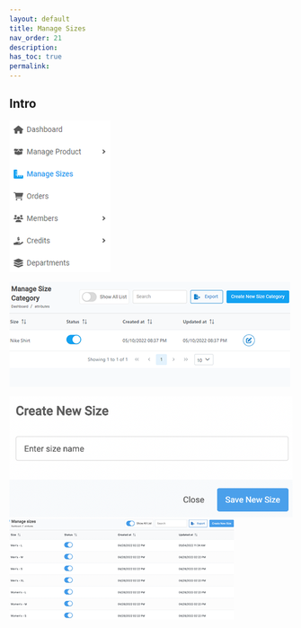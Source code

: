 ```yaml
---
layout: default
title: Manage Sizes
nav_order: 21
description:
has_toc: true
permalink:
---
```


## Intro

![managesize_dashboard](../../images/managesizes/ms_dash.png)

![managesize_page](../../images/managesizes/ms_page.png)

![create_new_size](../../images/managesizes/newsize_dialog.png)
![sub_manage_size](../../images/managesizes/msize_page.png)
